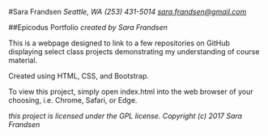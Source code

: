 #Sara Frandsen
*Seattle, WA
(253) 431-5014
sara.frandsen@gmail.com*

##Epicodus Portfolio
_created by Sara Frandsen_

This is a webpage designed to link to a few repositories on GitHub displaying select class projects demonstrating my understanding of course material.

Created using HTML, CSS, and Bootstrap.

To view this project, simply open index.html into the web browser of your choosing, i.e. Chrome, Safari, or Edge.

_this project is licensed under the GPL license._
*Copyright (c) 2017 Sara Frandsen*
